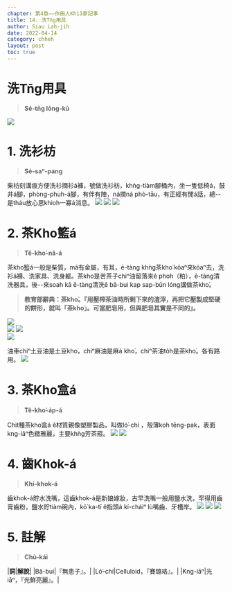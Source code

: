 ```yaml
---
chapter: 第4章——作田人Khiā家記事
title: 14. 洗Tn̄g用具
author: Siau Lah-jih
date: 2022-04-14
category: chheh
layout: post
toc: true
---
```


# 洗Tn̄g用具
> **Sé-tn̄g Iōng-kū**

![](../too5/16/16-7-4水挾仔板頭.jpg)

# 1. 洗衫枋
> **Sé-saⁿ-pang**

柴枋刻溝痕方便洗衫撋衫á褲，號做洗衫枋，khǹg-tiàm腳桶內，坐一隻低椅á，鼓井á腳，phòng-phuh-á腳，有伴有陣，ná撋ná phò-tāu，有正經有閒á話，總--是tháu放心思khioh一寡á消息。
![](../too5/16/16-7-1洗衫仔枋.jpg)
![](../too5/16/16-7-2洗衫枋.jpg)
![](../too5/16/16-7-3洗衫枋.jpg) 

# 2. 茶Kho͘籃á
> **Tê-kho͘-nâ-á**

茶kho͘籃á一般是柴質，mā有金屬，有耳，ē-tàng khǹg茶kho͘ kōaⁿ來kōaⁿ去，洗衫á褲、洗家具、洗身軀。茶kho͘是苦茶子chiⁿ油留落來ê phoh（粕），ē-tàng清洗器具，後--來soah kā ē-tàng清洗ê bâ-bui  kap sap-bûn lóng講做茶kho͘。

> **教育部辭典：茶kho͘。『用壓榨茶油時所剩下來的渣滓，再把它壓製成堅硬的餅形，就叫「茶kho͘」。可當肥皂用，但與肥皂其實是不同的』。**

![](../too5/16/16-7-5茶箍籃仔.jpg)  
![](../too5/16/16-7-6茶箍籃仔.jpg)
![](../too5/16/16-7-7茶箍籃仔.jpg)  
![](../too5/16/16-7-8茶箍籃仔.jpg)

油車chiⁿ土豆油是土豆kho͘，chiⁿ麻油是麻á kho͘，chiⁿ茶油to̍h是茶kho͘。各有路用。
![](../too5/16/16-7-9油車3.jpg)

# 3. 茶Kho͘盒á
> **Tê-kho͘-a̍p-á**

Chit種茶kho͘盒á ê材質親像塑膠製品，叫做ló͘-chí ，殼薄koh tēng-pak，表面kng-iāⁿ色緻雅麗，主要khǹg芳茶箍。
![](../too5/16/16-7-10茶箍盒仔.jpg) 
![](../too5/16/16-7-11茶箍盒仔.jpg)

# 4. 齒Khok-á
> **Khí-khok-á**

齒khok-á貯水洗嘴，這齒khok-á是新娘嫁妝，古早洗嘴一般用鹽水洗，罕得用齒膏齒粉，鹽水貯tiàm碗內，kō͘ ka-tī ê指頭á kí-cháiⁿ lù嘴齒、牙槽岸。
![](../too5/16/16-7-12齒觳仔.jpg)
![](../too5/16/16-7-12a齒觳仔.jpg)
![](../too5/16/16-7-12b齒觳仔黃文本.jpg)

# 5. 註解
> **Chù-kái**

|**詞**|**解說**|
|Bâ-bui|『無患子』。|
|Ló͘-chí|Celluloid，『賽璐珞』。|
|Kng-iāⁿ|光iāⁿ，『光鮮亮麗』。|